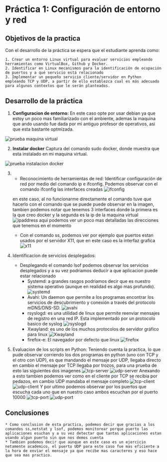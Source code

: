 <!--Headings -->

# **Práctica 1: Configuración de entorno y red**

## **Objetivos de la practica**

Con el desarrollo de la práctica se espera que el estudiante aprenda como:

    1. Crear un entorno Linux virtual para evaluar servicios empleando herramientas como VirtualBox, Github y Docker.
    2. Identificar en Linux mecanismos para la identificación de ocupación de puertos y a qué servicio está relacionado
    3. Implementar un pequeño servicio cliente/servidor en Python empleando TCP y UDP, a partir de ello establezca cual es más adecuado para algunos contextos que le serán planteados.

## **Desarrollo de la práctica**

1. **Configuracion de entorno:** En este caso opte por usar debian ya que estoy un poco mas familiarizado con  el ambiente, ademas la maquina que ando usando fue dada por mi antiguo profesor de operativos, asi que esta bastante optmizada.

![prueba maquina virtual](resources/debian.png)

2. **Instalar docker** Captura del comando sudo docker, donde muestra que esta instalado en mi maquina virtual.

![prueba instalacion docker](resources/sudo-docker.png)

3. 
    * Reconocimiento de herramientas de red: Identificar configuración de red por medio del comando ip e ifconfig. 
    Podemos observar con el comando ifconfig las interfaces creadas ![ifconfig](resources/ifconfig.png)
    
    en este caso, al no funcionarme directamente el comando tuve que hacerlo con el comando que se puede puede observar en la imagen, tambien podemos notar que tenemos 3 interfaces donde la primera es la que creo docker y la segunda es la ip de la maquina virtual
    ![ipaddress](resources/ipaddress.png)
    aqui podemos ver un poco mas detalladas las direcciones que tenemos en el momento

    * Con el comando ss, podemos ver por ejemplo que puertos estan usados por el servidor X11, que en este caso es la interfaz grafica 
    ![x11](resources/x11.png)

4. Identificacion de servicios desplegados: 
    * Desplegando el comando lsof podemos observar los servicios desplegados y a su vez podriamos deducir a que aplicacion puede estar relacionado
        * Systemd: a grandes rasgos podriamos decir que es nuestro sistema operativo (aunque en realidad es algo mas profundo).
        ![systemd](resources/systemd.png)
        * Avahi: Un daemon que permite a los programas encontrar los servicios de descubrimiento y conexión a través del protocolo mDNS/DNS-SD.
        ![avahi](resources/avahi.png)
        * rsyslogd: es una utilidad de linux que permite reenviar mensajes de registro en una red IP. Esta implementado por un protocolo basico de syslog
        ![rsyslogd](resources/rsyslogd.png)
        * Xwayland: es uno de los muchos protocolos de servidor gráfico para linux
        ![Xwayland](resources/xwayland.png)
        * firefox-e: El navegador por defecto que linux 
        ![firefox](resources/firefox.png)

5. Evaluacion de los scripts en Python:
    Teniendo cuenta la practica, lo que pude observar corriendo los dos programas en python (uno con TCP y el otro con UDP), es que mandando el mensaje por UDP, llegaba directo en cambio el mensaje por TCP llegaba por trozos, para una prueba de esto las siguientes dos imagenes
    ![tcp-server](resources/TCP-server.png)
    ![udp-server](resources/UDP-server.png)
    Anexando a esto tambien podemos ver como en el cliente por TCP se recibia por pedazos, en cambio UDP mandaba el mensaje completo
    ![tcp-client](resources/TCP-client.png)
    ![udp-client](resources/UDP-client.png)
    Y por ultimo podemos observar por los puertos que escucha cada uno que en nuestro caso ambos escuchan por el puerto 10000
    ![tcp-port](resources/TCP-port.png)
    ![udp-port](resources/UDP-port.png)

## Conclusiones

    * Como conclusion de esta practica, podemos decir que gracias a los comandos ss,netstat y lsof, podemos monitorear porque puerto las aplicaciones esuchan y a su vez detectar que tantas aplicaciones estan usando algun puerto sin que nos demos cuenta
    * Tambien podemos decir que aunque en este caso es un ejercicio netamente academico, el puerto UDP para este caso fue mas eficiente a la hora de enviar el mensaje ya que recibe mas caracteres y eso hace que sea mas practico.
